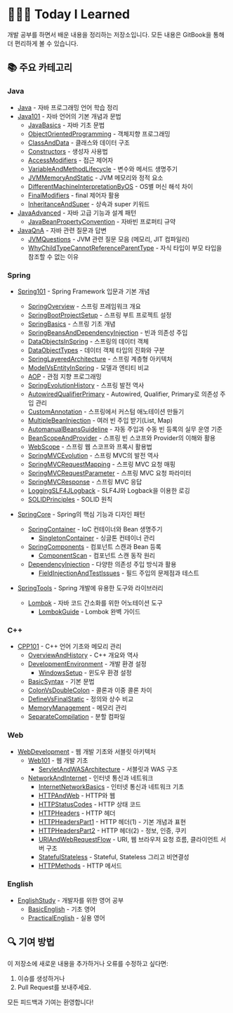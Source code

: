 # 👩🏻‍💻 Today I Learned

개발 공부를 하면서 배운 내용을 정리하는 저장소입니다. 모든 내용은 GitBook을 통해 더 편리하게 볼 수 있습니다.

## 📚 주요 카테고리

### Java
- [Java](./Java/README.md) - 자바 프로그래밍 언어 학습 정리
- [Java101](./Java/101/README.md) - 자바 언어의 기본 개념과 문법
  - [JavaBasics](./Java/101/java_basics.md) - 자바 기초 문법
  - [ObjectOrientedProgramming](./Java/101/object_oriented_programming.md) - 객체지향 프로그래밍
  - [ClassAndData](./Java/101/class_and_data.md) - 클래스와 데이터 구조
  - [Constructors](./Java/101/constructors.md) - 생성자 사용법
  - [AccessModifiers](./Java/101/access_modifiers.md) - 접근 제어자
  - [VariableAndMethodLifecycle](./Java/101/variable_and_method_lifecycle.md) - 변수와 메서드 생명주기
  - [JVMMemoryAndStatic](./Java/101/jvm_memory_and_static.md) - JVM 메모리와 정적 요소
  - [DifferentMachineInterpretationByOS](./Java/101/why_different_machine_interpretation_by_os.md) - OS별 머신 해석 차이
  - [FinalModifiers](./Java/101/final_modifiers.md) - final 제어자 활용
  - [InheritanceAndSuper](./Java/101/inheritance_and_super.md) - 상속과 super 키워드
- [JavaAdvanced](./Java/Java_Advanced/README.md) - 자바 고급 기능과 설계 패턴
  - [JavaBeanPropertyConvention](./Java/Java_Advanced/JavaBeanPropertyConvention.md) - 자바빈 프로퍼티 규약
- [JavaQnA](./Java/QnA/README.md) - 자바 관련 질문과 답변
  - [JVMQuestions](./Java/QnA/concepts/jvm_questions.md) - JVM 관련 질문 모음 (메모리, JIT 컴파일러)
  - [WhyChildTypeCannotReferenceParentType](./Java/QnA/concepts/why_child_cannot_reference_parent.md) - 자식 타입이 부모 타입을 참조할 수 없는 이유

### Spring
- [Spring101](./Spring/101/README.md) - Spring Framework 입문과 기본 개념
  - [SpringOverview](./Spring/101/spring_overview.md) - 스프링 프레임워크 개요
  - [SpringBootProjectSetup](./Spring/101/spring_boot_project_setup.md) - 스프링 부트 프로젝트 설정
  - [SpringBasics](./Spring/101/spring_basics.md) - 스프링 기초 개념
  - [SpringBeansAndDependencyInjection](./Spring/101/spring_beans_and_dependency_injection.md) - 빈과 의존성 주입
  - [DataObjectsInSpring](./Spring/101/data_objects_in_spring.md) - 스프링의 데이터 객체
  - [DataObjectTypes](./Spring/101/DataObjectTypes.md) - 데이터 객체 타입의 진화와 구분
  - [SpringLayeredArchitecture](./Spring/101/spring_layered_architecture.md) - 스프링 계층형 아키텍처
  - [ModelVsEntityInSpring](./Spring/101/spring_model_vs_entity.md) - 모델과 엔티티 비교
  - [AOP](./Spring/101/spring_aop.md) - 관점 지향 프로그래밍
  - [SpringEvolutionHistory](./Spring/101/spring_evolution_history.md) - 스프링 발전 역사
  - [AutowiredQualifierPrimary](./Spring/101/AutowiredQualifierPrimary.md) - Autowired, Qualifier, Primary로 의존성 주입 관리
  - [CustomAnnotation](./Spring/101/CustomAnnotation.md) - 스프링에서 커스텀 애노테이션 만들기
  - [MultipleBeanInjection](./Spring/101/MultipleBeanInjection.md) - 여러 빈 주입 받기(List, Map)
  - [AutomanualBeansGuideline](./Spring/101/AutomanualBeansGuideline.md) - 자동 주입과 수동 빈 등록의 실무 운영 기준
  - [BeanScopeAndProvider](./Spring/101/BeanScopeAndProvider.md) - 스프링 빈 스코프와 Provider의 이해와 활용
  - [WebScope](./Spring/101/WebScope.md) - 스프링 웹 스코프와 프록시 활용법
  - [SpringMVCEvolution](./Spring/101/Spring_MVC_Evolution.md) - 스프링 MVC의 발전 역사
  - [SpringMVCRequestMapping](./Spring/101/Spring_MVC_Request_Mapping.md) - 스프링 MVC 요청 매핑
  - [SpringMVCRequestParameter](./Spring/101/Spring_MVC_Request_Parameter.md) - 스프링 MVC 요청 파라미터
  - [SpringMVCResponse](./Spring/101/Spring_MVC_Response.md) - 스프링 MVC 응답
  - [LoggingSLF4JLogback](./Spring/101/Logging_SLF4J_Logback.md) - SLF4J와 Logback을 이용한 로깅
  - [SOLIDPrinciples](./Spring/101/solid_principles.md) - SOLID 원칙

- [SpringCore](./Spring/Core/README.md) - Spring의 핵심 기능과 디자인 패턴
  - [SpringContainer](./Spring/Core/Container/README.md) - IoC 컨테이너와 Bean 생명주기
    - [SingletonContainer](./Spring/Core/Container/Singleton_Container.md) - 싱글톤 컨테이너 관리
  - [SpringComponents](./Spring/Core/Component/README.md) - 컴포넌트 스캔과 Bean 등록
    - [ComponentScan](./Spring/Core/Component/Component_Scan.md) - 컴포넌트 스캔 동작 원리
  - [DependencyInjection](./Spring/Core/Injection/README.md) - 다양한 의존성 주입 방식과 활용
    - [FieldInjectionAndTestIssues](./Spring/Core/Injection/FieldInjectionAndTestIssues.md) - 필드 주입의 문제점과 테스트

- [SpringTools](./Spring/Tools/README.md) - Spring 개발에 유용한 도구와 라이브러리
  - [Lombok](./Spring/Tools/Lombok/README.md) - 자바 코드 간소화를 위한 어노테이션 도구
    - [LombokGuide](./Spring/Tools/Lombok/LombokGuide.md) - Lombok 완벽 가이드

### C++
- [CPP101](./C++/101/README.md) - C++ 언어 기초와 메모리 관리
  - [OverviewAndHistory](./C++/101/cpp_overview_and_history.md) - C++ 개요와 역사
  - [DevelopmentEnvironment](./C++/101/cpp_development_environment.md) - 개발 환경 설정
    - [WindowsSetup](./C++/101/windows_setup.md) - 윈도우 환경 설정
  - [BasicSyntax](./C++/101/cpp_basic_syntax.md) - 기본 문법
  - [ColonVsDoubleColon](./C++/101/cpp_colon_vs_double_colon.md) - 콜론과 이중 콜론 차이
  - [DefineVsFinalStatic](./C++/101/cpp_define_vs_final_static.md) - 정의와 상수 비교
  - [MemoryManagement](./C++/101/cpp_memory_management.md) - 메모리 관리
  - [SeparateCompilation](./C++/101/cpp_separate_compilation.md) - 분할 컴파일

### Web
- [WebDevelopment](./Web/README.md) - 웹 개발 기초와 서블릿 아키텍처
  - [Web101](./Web/basics/README.md) - 웹 개발 기초
    - [ServletAndWASArchitecture](./Web/basics/servlet_was_architecture.md) - 서블릿과 WAS 구조
  - [NetworkAndInternet](./Web/network/README.md) - 인터넷 통신과 네트워크
    - [InternetNetworkBasics](./Web/network/internet_network_basics.md) - 인터넷 통신과 네트워크 기초
    - [HTTPAndWeb](./Web/network/http_and_web.md) - HTTP와 웹
    - [HTTPStatusCodes](./Web/network/http_status_codes.md) - HTTP 상태 코드
    - [HTTPHeaders](./Web/network/http_headers.md) - HTTP 헤더
    - [HTTPHeadersPart1](./Web/network/http_headers_part1.md) - HTTP 헤더(1) - 기본 개념과 표현
    - [HTTPHeadersPart2](./Web/network/http_headers_part2.md) - HTTP 헤더(2) - 정보, 인증, 쿠키
    - [URIAndWebRequestFlow](./Web/network/uri_and_web_request_flow.md) - URI, 웹 브라우저 요청 흐름, 클라이언트 서버 구조
    - [StatefulStateless](./Web/network/stateful_stateless.md) - Stateful, Stateless 그리고 비연결성
    - [HTTPMethods](./Web/network/http_methods.md) - HTTP 메서드

### English
- [EnglishStudy](./English/README.md) - 개발자를 위한 영어 공부
  - [BasicEnglish](./English/basics/README.md) - 기초 영어
  - [PracticalEnglish](./English/practical/README.md) - 실용 영어

## 🔍 기여 방법

이 저장소에 새로운 내용을 추가하거나 오류를 수정하고 싶다면:
1. 이슈를 생성하거나
2. Pull Request를 보내주세요.

모든 피드백과 기여는 환영합니다!